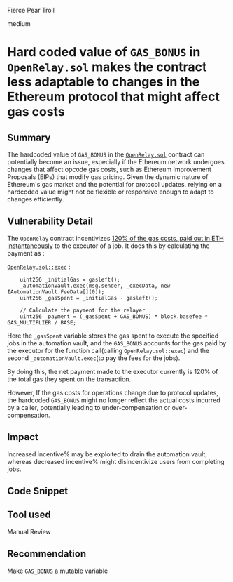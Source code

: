 Fierce Pear Troll

medium

# Hard coded value of `GAS_BONUS` in `OpenRelay.sol` makes the contract less adaptable to changes in the Ethereum protocol that might affect gas costs

## Summary
The hardcoded value of `GAS_BONUS` in the [`OpenRelay.sol`](https://github.com/defi-wonderland/xkeeper-core/blob/dev/solidity/contracts/relays/OpenRelay.sol) contract can potentially become an issue, especially if the Ethereum network undergoes changes that affect opcode gas costs, such as Ethereum Improvement Proposals (EIPs) that modify gas pricing. Given the dynamic nature of Ethereum's gas market and the potential for protocol updates, relying on a hardcoded value might not be flexible or responsive enough to adapt to changes efficiently. 

## Vulnerability Detail
The `OpenRelay` contract incentivizes [120% of the gas costs, paid out in ETH instantaneously](https://docs.xkeeper.network/content/how-to/open_relay.html) to the executor of a job. It does this by calculating the payment as :

[`OpenRelay.sol::exec`](https://github.com/defi-wonderland/xkeeper-core/blob/d7572f7af607dc69377636bb0e186d45600388b1/solidity/contracts/relays/OpenRelay.sol#L21) : 
```solidity
    uint256 _initialGas = gasleft();
    _automationVault.exec(msg.sender, _execData, new IAutomationVault.FeeData[](0));
    uint256 _gasSpent = _initialGas - gasleft();

    // Calculate the payment for the relayer
    uint256 _payment = (_gasSpent + GAS_BONUS) * block.basefee * GAS_MULTIPLIER / BASE;
```
Here the `_gasSpent` variable stores the gas spent to execute the specified jobs in the automation vault, and the `GAS_BONUS` accounts for the gas paid by the executor for the function call(calling `OpenRelay.sol::exec`) and the second `_automationVault.exec`(to pay the fees for the jobs). 

By doing this, the net payment made to the executor currently is 120% of the total gas they spent on the transaction.

However, If the gas costs for operations change due to protocol updates, the hardcoded `GAS_BONUS` might no longer reflect the actual costs incurred by a caller, potentially leading to under-compensation or over-compensation.

## Impact
Increased incentive% may be exploited to drain the automation vault, whereas decreased incentive% might disincentivize users from completing jobs.
## Code Snippet

## Tool used

Manual Review

## Recommendation
Make `GAS_BONUS` a mutable variable